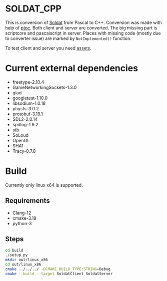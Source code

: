 # SOLDAT_CPP
This is conversion of [Soldat](https://github.com/Soldat/soldat) from Pascal to C++.
Conversion was made with help of [ptoc](https://github.com/knizhnik/ptoc). Both client and server are converted.
The big missing part is scriptcore and pascalscript in server. Places with missing code (mostly due to converter issue)
are marked by `NotImplemented()` function.

To test client and server you need [assets](https://github.com/Soldat/base).

# Current external dependencies
* freetype-2.10.4
* GameNetworkingSockets-1.3.0
* glad
* googletest-1.10.0
* libsodium-1.0.18
* physfs-3.0.2
* protobuf-3.19.1
* SDL2-2.0.14
* spdlog-1.9.2
* stb
* SoLoud
* OpenGL
* SHA1
* Tracy-0.7.8

# Build
Currently only linux x64 is supported.
## Requirements
* Clang-12
* cmake-3.18
* python-3

## Steps
```bash
cd build
./setup.py
mkdir out/linux_x86
cd out/linux_x86
cmake ../../../ -DCMAKE_BUILD_TYPE:STRING=Debug
cmake --build --target SoldatClient SoldatServer
```
